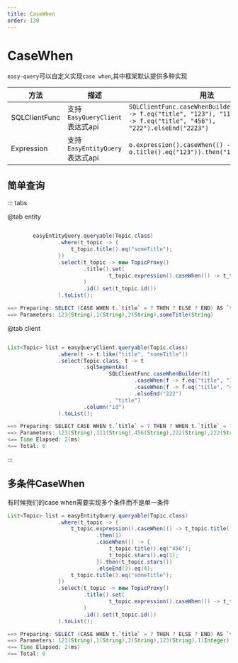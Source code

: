 ```yaml
---
title: CaseWhen
order: 130
---
```



# CaseWhen
`easy-query`可以自定义实现`case when`,其中框架默认提供多种实现

方法  | 描述 | 用法  
--- | --- | --- 
SQLClientFunc | 支持`EasyQueryClient`表达式api  | `SQLClientFunc.caseWhenBuilder(t).caseWhen(f -> f.eq("title", "123"), "111").caseWhen(f -> f.eq("title", "456"), "222").elseEnd("2223")`
Expression | 支持`EasyEntityQuery`表达式api   | `o.expression().caseWhen(() -> o.title().eq("123")).then("1").elseEnd("2")`


## 简单查询


::: tabs

@tab entity
```java

        easyEntityQuery.queryable(Topic.class)
                .where(t_topic -> {
                    t_topic.title().eq("someTitle");
                })
                .select(t_topic -> new TopicProxy()
                        .title().set(
                                t_topic.expression().caseWhen(() -> t_topic.title().eq("123")).then("1").elseEnd("2").asAnyType(String.class)
                        )
                        .id().set(t_topic.id())
                ).toList();

==> Preparing: SELECT (CASE WHEN t.`title` = ? THEN ? ELSE ? END) AS `title`,t.`id` AS `id` FROM `t_topic` t WHERE t.`title` = ?
==> Parameters: 123(String),1(String),2(String),someTitle(String)
```

@tab client
```java

List<Topic> list = easyQueryClient.queryable(Topic.class)
                .where(t -> t.like("title", "someTitle"))
                .select(Topic.class, t -> t
                        .sqlSegmentAs(
                                SQLClientFunc.caseWhenBuilder(t)
                                        .caseWhen(f -> f.eq("title", "123"), "111")
                                        .caseWhen(f -> f.eq("title", "456"), "222")
                                        .elseEnd("222")
                                , "title")
                        .column("id")
                ).toList();

==> Preparing: SELECT CASE WHEN t.`title` = ? THEN ? WHEN t.`title` = ? THEN ? ELSE ? END AS `title`,t.`id` FROM `t_topic` t WHERE t.`title` LIKE ?
==> Parameters: 123(String),111(String),456(String),222(String),222(String),%someTitle%(String)
<== Time Elapsed: 2(ms)
<== Total: 0
```

:::

## 多条件CaseWhen
有时候我们的case when需要实现多个条件而不是单一条件
```java
List<Topic> list = easyEntityQuery.queryable(Topic.class)
                .where(t_topic -> {
                    t_topic.expression().caseWhen(() -> t_topic.title().eq("123"))
                            .then(1)
                            .caseWhen(() -> {
                                t_topic.title().eq("456");
                                t_topic.stars().eq(1);
                            }).then(t_topic.stars())
                            .elseEnd(3).eq(4);
                    t_topic.title().eq("someTitle");
                })
                .select(t_topic -> new TopicProxy()
                        .title().set(
                                t_topic.expression().caseWhen(() -> t_topic.title().eq("123")).then("1").elseEnd("2").asAnyType(String.class)
                        )
                        .id().set(t_topic.id())
                ).toList();

==> Preparing: SELECT (CASE WHEN t.`title` = ? THEN ? ELSE ? END) AS `title`,t.`id` AS `id` FROM `t_topic` t WHERE (CASE WHEN t.`title` = ? THEN ? WHEN t.`title` = ? AND t.`stars` = ? THEN t.`stars` ELSE ? END) = ? AND t.`title` = ?
==> Parameters: 123(String),1(String),2(String),123(String),1(Integer),456(String),1(Integer),3(Integer),4(Integer),someTitle(String)
<== Time Elapsed: 2(ms)
<== Total: 0

```